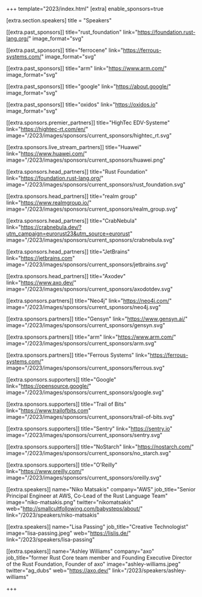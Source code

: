 +++
template="2023/index.html"
[extra]
	enable_sponsors=true

[extra.section.speakers]
	title = "Speakers"

[[extra.past_sponsors]]
	title="rust_foundation"
	link="https://foundation.rust-lang.org/"
	image_format="svg"

[[extra.past_sponsors]]
	title="ferrocene"
	link="https://ferrous-systems.com/"
	image_format="svg"

[[extra.past_sponsors]]
	title="arm"
	link="https://www.arm.com/"
	image_format="svg"

[[extra.past_sponsors]]
	title="google"
	link="https://about.google/"
	image_format="svg"

[[extra.past_sponsors]]
	title="oxidos"
	link="https://oxidos.io"
	image_format="svg"

[[extra.sponsors.premier_partners]]
	title="HighTec EDV-Systeme"
	link="https://hightec-rt.com/en/"
	image="/2023/images/sponsors/current_sponsors/hightec_rt.svg"

[[extra.sponsors.live_stream_partners]]
	title="Huawei"
	link="https://www.huawei.com/"
	image="/2023/images/sponsors/current_sponsors/huawei.png"

[[extra.sponsors.head_partners]]
	title="Rust Foundation"
	link="https://foundation.rust-lang.org/"
	image="/2023/images/sponsors/current_sponsors/rust_foundation.svg"

[[extra.sponsors.head_partners]]
	title="realm group"
	link="https://www.realmgroup.io/"
	image="/2023/images/sponsors/current_sponsors/realm_group.svg"

[[extra.sponsors.head_partners]]
	title="CrabNebula"
	link="https://crabnebula.dev/?utm_campaign=eurorust23&utm_source=eurorust"
	image="/2023/images/sponsors/current_sponsors/crabnebula.svg"

[[extra.sponsors.head_partners]]
	title="JetBrains"
	link="https://jetbrains.com"
	image="/2023/images/sponsors/current_sponsors/jetbrains.svg"

[[extra.sponsors.head_partners]]
	title="Axodev"
	link="https://www.axo.dev/"
	image="/2023/images/sponsors/current_sponsors/axodotdev.svg"

[[extra.sponsors.partners]]
	title="Neo4j"
	link="https://neo4j.com/"
	image="/2023/images/sponsors/current_sponsors/neo4j.svg"

[[extra.sponsors.partners]]
	title="Gensyn"
	link="https://www.gensyn.ai/"
	image="/2023/images/sponsors/current_sponsors/gensyn.svg"

[[extra.sponsors.partners]]
	title="arm"
	link="https://www.arm.com/"
	image="/2023/images/sponsors/current_sponsors/arm.svg"

[[extra.sponsors.partners]]
	title="Ferrous Systems"
	link="https://ferrous-systems.com/"
	image="/2023/images/sponsors/current_sponsors/ferrous.svg"

[[extra.sponsors.supporters]]
	title="Google"
	link="https://opensource.google/"
	image="/2023/images/sponsors/current_sponsors/google.svg"

[[extra.sponsors.supporters]]
	title="Trail of Bits"
	link="https://www.trailofbits.com"
	image="/2023/images/sponsors/current_sponsors/trail-of-bits.svg"

[[extra.sponsors.supporters]]
	title="Sentry"
	link="https://sentry.io"
	image="/2023/images/sponsors/current_sponsors/sentry.svg"

[[extra.sponsors.supporters]]
	title="NoStarch"
	link="https://nostarch.com/"
	image="/2023/images/sponsors/current_sponsors/no_starch.svg"

[[extra.sponsors.supporters]]
	title="O'Reilly"
	link="https://www.oreilly.com/"
	image="/2023/images/sponsors/current_sponsors/oreilly.svg"

[[extra.speakers]]
	name="Niko Matsakis"
	company="AWS"
	job_title="Senior Principal Engineer at AWS, Co-Lead of the Rust Language Team"
	image="niko-matsakis.png"
	twitter="nikomatsakis"
	web="http://smallcultfollowing.com/babysteps/about/"
	link="/2023/speakers/niko-matsakis"

[[extra.speakers]]
	name="Lisa Passing"
	job_title="Creative Technologist"
	image="lisa-passing.jpeg"
	web="https://lislis.de/"
	link="/2023/speakers/lisa-passing"

[[extra.speakers]]
	name="Ashley Williams"
	company="axo"
	job_title="former Rust Core team member and Founding Executive Director of the Rust Foundation, Founder of axo"
	image="ashley-williams.jpeg"
	twitter="ag_dubs"
	web="https://axo.dev/"
	link="/2023/speakers/ashley-williams"

+++
